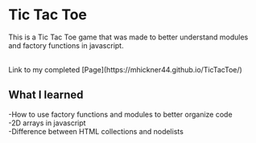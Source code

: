 # Tic Tac Toe
This is a Tic Tac Toe game that was made to better understand modules and factory functions in javascript.

 <br />
 Link to my completed [Page](https://mhickner44.github.io/TicTacToe/)

## What I learned
-How to use factory functions and modules to better organize code<br />
-2D arrays in javascript<br />
-Difference between HTML collections and nodelists<br />